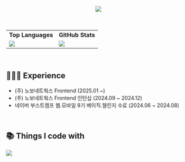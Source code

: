 <div align="center">
  <img src="https://capsule-render.vercel.app/api?type=soft&color=b6dcb6&fontColor=363636&height=100&section=header&text=Hi%20%20I'm%20%20jaebeomx&fontSize=55">
</div>

<br>
<br>

<div align="center">
  <table>
    <tr>
      <td align="center"><strong>Top Languages</strong></td>
      <td align="center"><strong>GitHub Stats</strong></td>
    </tr>
    <tr>
      <td><img src="https://github-readme-stats.vercel.app/api/top-langs/?username=jaebeomx&layout=compact&theme=tokyonight"></td>
      <td><img src="https://github-readme-stats.vercel.app/api?username=jaebeomx&show_icons=true&count_private=true&theme=tokyonight"></td>
    </tr>
  </table>
</div>

<br>

<h2>
  🏃🏻‍♂️ Experience
</h2>
<ul>
  <li>(주) 노보네트웍스 Frontend (2025.01 ~)</li>
  <li>(주) 노보네트웍스 Frontend 인턴십 (2024.09 ~ 2024.12)</li>
  <li>네이버 부스트캠프 웹.모바일 9기 베이직.챌린지 수료 (2024.06 ~ 2024.08)</li>
</ul>

<br>
  <h2>
    📚 Things I code with
  </h2>
<!--     <img src="https://skillicons.dev/icons?i=react,styledcomponents,emotion,tailwind,html,css,js,typescript,git,github,gitlab,vscode&perline=5" /> -->
<img src="https://skillicons.dev/icons?i=react,styledcomponents,emotion,tailwind,html,css,js,typescript,git,github,gitlab,vscode,vite,yarn," />
